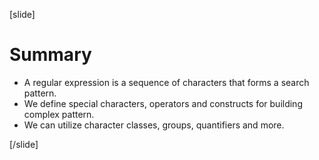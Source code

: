 [slide]

# Summary

- A regular expression is a sequence of characters that forms a search pattern.
- We define special characters, operators and constructs for building complex pattern.
- We can utilize character classes, groups, quantifiers and more.

[/slide]
